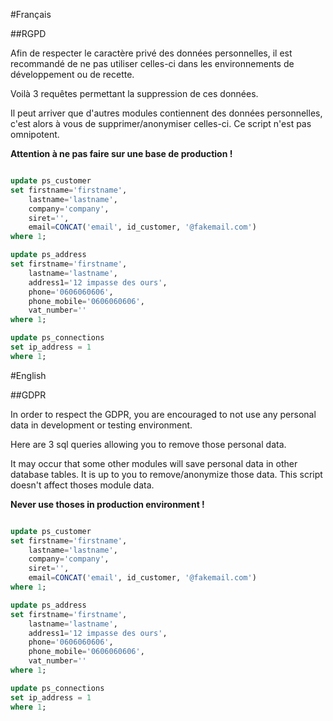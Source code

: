 #Français

##RGPD

Afin de respecter le caractère privé des données personnelles, il est recommandé de ne pas utiliser celles-ci dans 
les environnements de développement ou de recette.

Voilà 3 requêtes permettant la suppression de ces données. 

Il peut arriver que d'autres modules contiennent des données personnelles, c'est alors à vous de supprimer/anonymiser celles-ci.
Ce script n'est pas omnipotent. 

**Attention à ne pas faire sur une base de production !**

```sql 

update ps_customer
set firstname='firstname',
    lastname='lastname',
    company='company',
    siret='',
    email=CONCAT('email', id_customer, '@fakemail.com')
where 1;

update ps_address
set firstname='firstname',
    lastname='lastname',
    address1='12 impasse des ours',
    phone='0606060606',
    phone_mobile='0606060606',
    vat_number=''
where 1;

update ps_connections
set ip_address = 1
where 1;

```

#English

##GDPR

In order to respect the GDPR, you are encouraged to not use any personal data in development or testing environment. 

Here are 3 sql queries allowing you to remove those personal data.

It may occur that some other modules will save personal data in other database tables. It is up to you to remove/anonymize those data. 
This script doesn't affect thoses module data.  

**Never use thoses in production environment !**

```sql 

update ps_customer
set firstname='firstname',
    lastname='lastname',
    company='company',
    siret='',
    email=CONCAT('email', id_customer, '@fakemail.com')
where 1;

update ps_address
set firstname='firstname',
    lastname='lastname',
    address1='12 impasse des ours',
    phone='0606060606',
    phone_mobile='0606060606',
    vat_number=''
where 1;

update ps_connections
set ip_address = 1
where 1;

```